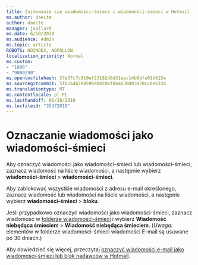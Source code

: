```yaml
---
title: Zajmowanie się wiadomości-śmieci i wiadomości-śmieci w Hotmail
ms.author: daeite
author: daeite
manager: joallard
ms.date: 6/10/2019
ms.audience: Admin
ms.topic: article
ROBOTS: NOINDEX, NOFOLLOW
localization_priority: Normal
ms.custom:
- "1896"
- "9000290"
ms.openlocfilehash: 37e37c7c810ef23182d6d31eec14b0dfa01b615e
ms.sourcegitcommit: 5fb7a4b28859690020efdea630d03e70cc0e6334
ms.translationtype: MT
ms.contentlocale: pl-PL
ms.lasthandoff: 06/28/2019
ms.locfileid: "35372019"
---
```

# <a name="mark-email-messages-as-junk"></a>Oznaczanie wiadomości jako wiadomości-śmieci

Aby oznaczyć wiadomości jako wiadomości-śmieci lub wiadomości-śmieci, zaznacz wiadomość na liście wiadomości, a następnie wybierz **wiadomości-śmieci** > **wiadomości-śmieci**.

Aby zablokować wszystkie wiadomości z adresu e-mail określonego, zaznacz wiadomość lub wiadomości na liście wiadomości, a następnie wybierz **wiadomości-śmieci** > **bloku**.

Jeśli przypadkowo oznaczyć wiadomości jako wiadomości-śmieci, zaznacz wiadomość w [folderze wiadomości-śmieci](https://outlook.live.com/mail/junkemail) i wybierz **Wiadomość niebędąca śmieciem** > **Wiadomość niebędąca śmieciem**. (*Uwaga:* elementów w folderze wiadomości-śmieci wiadomości E-mail są usuwane po 30 dniach.)

Aby dowiedzieć się więcej, przeczytaj [oznaczyć wiadomości e-mail jako wiadomości-śmieci lub blok nadawców w Hotmail](https://support.office.com/article/a3ece97b-82f8-4a5e-9ac3-e92fa6427ae4).
